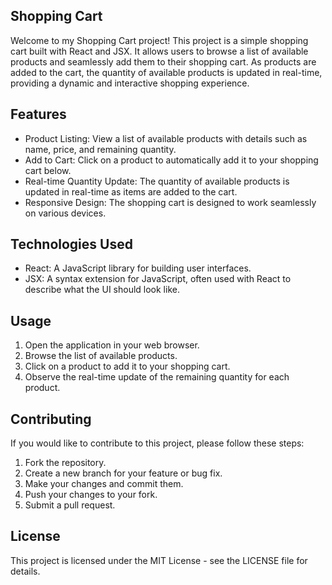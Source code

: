 ## Shopping Cart
Welcome to my Shopping Cart project! This project is a simple shopping cart built with React and JSX. It allows users to browse a list of available products and seamlessly add them to their shopping cart. As products are added to the cart, the quantity of available products is updated in real-time, providing a dynamic and interactive shopping experience.

## Features
* Product Listing: View a list of available products with details such as name, price, and remaining quantity.
* Add to Cart: Click on a product to automatically add it to your shopping cart below.
* Real-time Quantity Update: The quantity of available products is updated in real-time as items are added to the cart.
* Responsive Design: The shopping cart is designed to work seamlessly on various devices.

## Technologies Used
* React: A JavaScript library for building user interfaces.
* JSX: A syntax extension for JavaScript, often used with React to describe what the UI should look like.

## Usage
1. Open the application in your web browser.
2. Browse the list of available products.
3. Click on a product to add it to your shopping cart.
4. Observe the real-time update of the remaining quantity for each product.

## Contributing
If you would like to contribute to this project, please follow these steps:

1. Fork the repository.
2. Create a new branch for your feature or bug fix.
3. Make your changes and commit them.
4. Push your changes to your fork.
5. Submit a pull request.

## License
This project is licensed under the MIT License - see the LICENSE file for details.

